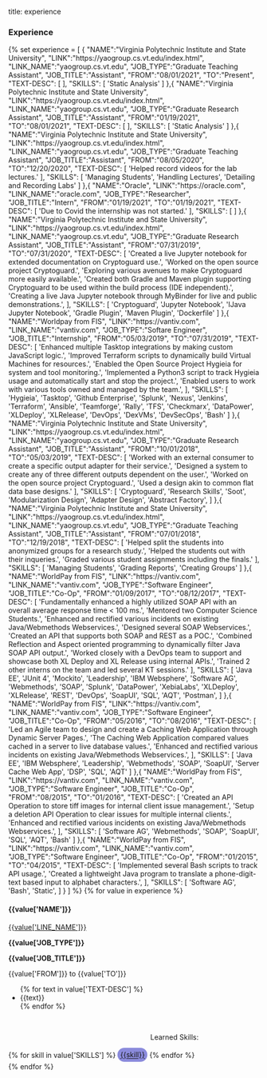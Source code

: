 title: experience

### Experience

<p>
    {%
        set experience = [
            {
                "NAME":"Virginia Polytechnic Institute and State University",
                "LINK":"https://yaogroup.cs.vt.edu/index.html",
                "LINK_NAME":"yaogroup.cs.vt.edu",
                "JOB_TYPE":"Graduate Teaching Assistant",
                "JOB_TITLE":"Assistant",
                "FROM":"08/01/2021",
                "TO":"Present",
                "TEXT-DESC": [
                ],
                "SKILLS": [
                    'Static Analysis'
                ]
            },{
                "NAME":"Virginia Polytechnic Institute and State University",
                "LINK":"https://yaogroup.cs.vt.edu/index.html",
                "LINK_NAME":"yaogroup.cs.vt.edu",
                "JOB_TYPE":"Graduate Research Assistant",
                "JOB_TITLE":"Assistant",
                "FROM":"01/19/2021",
                "TO":"08/01/2021",
                "TEXT-DESC": [
                ],
                "SKILLS": [
                    'Static Analysis'
                ]
            },{
                "NAME":"Virginia Polytechnic Institute and State University",
                "LINK":"https://yaogroup.cs.vt.edu/index.html",
                "LINK_NAME":"yaogroup.cs.vt.edu",
                "JOB_TYPE":"Graduate Teaching Assistant",
                "JOB_TITLE":"Assistant",
                "FROM":"08/05/2020",
                "TO":"12/20/2020",
                "TEXT-DESC": [
                    'Helped record videos for the lab lectures.'
                ],
                "SKILLS": [
                    'Managing Students',
                    'Handling Lectures',
                    'Detailing and Recording Labs'
                ]
            },{
                "NAME":"Oracle",
                "LINK":"https://oracle.com",
                "LINK_NAME":"oracle.com",
                "JOB_TYPE":"Researcher",
                "JOB_TITLE":"Intern",
                "FROM":"01/19/2021",
                "TO":"01/19/2021",
                "TEXT-DESC": [
                    'Due to Covid the internship was not started.'
                ],
                "SKILLS": [
                ]
            },{
                "NAME":"Virginia Polytechnic Institute and State University",
                "LINK":"https://yaogroup.cs.vt.edu/index.html",
                "LINK_NAME":"yaogroup.cs.vt.edu",
                "JOB_TYPE":"Graduate Research Assistant",
                "JOB_TITLE":"Assistant",
                "FROM":"07/31/2019",
                "TO":"07/31/2020",
                "TEXT-DESC": [
                    'Created a live Jupyter notebook for extended documentation on Cryptoguard use.',
                    'Worked on the open source project Cryptoguard.',
                    'Exploring various avenues to make Cryptoguard more easily available.',
                    'Created both Gradle and Maven plugin supporting Cryptoguard to be used within the build process (IDE independent).',
                    'Creating a live Java Jupyter notebook through MyBinder for live and public demonstrations.',
                ],
                "SKILLS": [
                    'Cryptoguard',
                    'Jupyter Notebook',
                    'IJava Jupyter Notebook',
                    'Gradle Plugin',
                    'Maven Plugin',
                    'Dockerfile'
                ]
            },{
                "NAME":"Worldpay from FIS",
                "LINK":"https://vantiv.com",
                "LINK_NAME":"vantiv.com",
                "JOB_TYPE":"Softare Engineer",
                "JOB_TITLE":"Internship",
                "FROM":"05/03/2019",
                "TO":"07/31/2019",
                "TEXT-DESC": [
                    'Enhanced multiple Tasktop integrations by making custom JavaScript logic.',
                    'Improved Terraform scripts to dynamically build Virtual Machines for resources.',
                    'Enabled the Open Source Project Hygieia for system and tool monitoring.',
                    'Implemented a Python3 script to track Hygieia usage and automatically start and stop the project.',
                    'Enabled users to work with various tools owned and managed by the team.',
                ],
                "SKILLS": [
                    'Hygieia',
                    'Tasktop',
                    'Github Enterprise',
                    'Splunk',
                    'Nexus',
                    'Jenkins',
                    'Terraform',
                    'Ansible',
                    'Teamforge',
                    'Rally',
                    'TFS',
                    'Checkmarx',
                    'DataPower',
                    'XLDeploy',
                    'XLRelease',
                    'DevOps',
                    'DexVMs',
                    'DevSecOps',
                    'Bash'
                ]
            },{
                "NAME":"Virginia Polytechnic Institute and State University",
                "LINK":"https://yaogroup.cs.vt.edu/index.html",
                "LINK_NAME":"yaogroup.cs.vt.edu",
                "JOB_TYPE":"Graduate Research Assistant",
                "JOB_TITLE":"Assistant",
                "FROM":"10/01/2018",
                "TO":"05/03/2019",
                "TEXT-DESC": [
                    'Worked with an external consumer to create a specific output adapter for their service.',
                    'Designed a system to create any of three different outputs dependent on the user.',
                    'Worked on the open source project Cryptoguard.',
                    'Used a design akin to common flat data base designs.'
                ],
                "SKILLS": [
                    'Cryptoguard',
                    'Research Skills',
                    'Soot',
                    'Modularization Design',
                    'Adapter Design',
                    'Abstract Factory',
                ]
            },{
                "NAME":"Virginia Polytechnic Institute and State University",
                "LINK":"https://yaogroup.cs.vt.edu/index.html",
                "LINK_NAME":"yaogroup.cs.vt.edu",
                "JOB_TYPE":"Graduate Teaching Assistant",
                "JOB_TITLE":"Assistant",
                "FROM":"07/01/2018",
                "TO":"12/19/2018",
                "TEXT-DESC": [
                    'Helped split the students into anonymized groups for a research study.',
                    'Helped the students out with their inqueries.',
                    'Graded various student assignments including the finals.'
                ],
                "SKILLS": [
                    'Managing Students',
                    'Grading Reports',
                    'Creating Groups'
                ]
            },{
                "NAME":"WorldPay from FIS",
                "LINK":"https://vantiv.com",
                "LINK_NAME":"vantiv.com",
                "JOB_TYPE":"Software Engineer",
                "JOB_TITLE":"Co-Op",
                "FROM":"01/09/2017",
                "TO":"08/12/2017",
                "TEXT-DESC": [
                    'Fundamentally enhanced a highly utilized SOAP API with an overall average response time &lt; 100 ms.',
                    'Mentored two Computer Science Students.',
                    'Enhanced and rectified various incidents on existing Java/Webmethods Webservices.',
                    'Designed several SOAP Webservices.',
                    'Created an API that supports both SOAP and REST as a POC.',
                    'Combined Reflection and Aspect oriented programming to dynamically filter Java SOAP API output.',
                    'Worked closely with a DevOps team to support and showcase both XL Deploy and XL Release using internal APIs.',
                    'Trained 2 other interns on the team and led several KT sessions.'
                ],
                "SKILLS": [
                    'Java EE',
                    'JUnit 4',
                    'Mockito',
                    'Leadership',
                    'IBM Websphere',
                    'Software AG',
                    'Webmethods',
                    'SOAP',
                    'Splunk',
                    'DataPower',
                    'XebiaLabs',
                    'XLDeploy',
                    'XLRelease',
                    'REST',
                    'DevOps',
                    'SoapUI',
                    'SQL',
                    'AQT',
                    'Postman',
                ]
            },{
                "NAME":"WorldPay from FIS",
                "LINK":"https://vantiv.com",
                "LINK_NAME":"vantiv.com",
                "JOB_TYPE":"Software Engineer",
                "JOB_TITLE":"Co-Op",
                "FROM":"05/2016",
                "TO":"08/2016",
                "TEXT-DESC": [
                    'Led an Agile team to design and create a Caching Web Application through Dynamic Server Pages.',
                    'The Caching Web Application compared values cached in a server to live database values.',
                    'Enhanced and rectified various incidents on existing Java/Webmethods Webservices.',
                ],
                "SKILLS": [
                    'Java EE',
                    'IBM Websphere',
                    'Leadership',
                    'Webmethods',
                    'SOAP',
                    'SoapUI',
                    'Server Cache Web App',
                    'DSP',
                    'SQL',
                    'AQT'
                ]
            },{
                "NAME":"WorldPay from FIS",
                "LINK":"https://vantiv.com",
                "LINK_NAME":"vantiv.com",
                "JOB_TYPE":"Software Engineer",
                "JOB_TITLE":"Co-Op",
                "FROM":"08/2015",
                "TO":"01/2016",
                "TEXT-DESC": [
                    'Created an API Operation to store tiff images for internal client issue management.',
                    'Setup a deletion API Operation to clear issues for multiple internal clients.',
                    'Enhanced and rectified various incidents on existing Java/Webmethods Webservices.',
                ],
                "SKILLS": [
                    'Software AG',
                    'Webmethods',
                    'SOAP',
                    'SoapUI',
                    'SQL',
                    'AQT',
                    'Bash'
                ]
            },{
                "NAME":"WorldPay from FIS",
                "LINK":"https://vantiv.com",
                "LINK_NAME":"vantiv.com",
                "JOB_TYPE":"Software Engineer",
                "JOB_TITLE":"Co-Op",
                "FROM":"01/2015",
                "TO":"04/2015",
                "TEXT-DESC": [
                    'Implemented several Bash scripts to track API usage.',
                    'Created a lightweight Java program to translate a phone-digit-text based input to alphabet characters.',
                ],
                "SKILLS": [
                    'Software AG',
                    'Bash',
                    'Static',
                ]
            }
        ]
    %}
    {% for value in experience %}
    <div class="row clearfix layout layout-left">
        <div class="col-xs-12 col-sm-4 col-md-3 col-print-12 details">
            <h4>{{value['NAME']}}</h4>
            <a href="{{value['LINK']}}" target="_blank" class="link">{{value['LINE_NAME']}}</a>
            <p><b>{{value['JOB_TYPE']}}</b></p>
            <p><b>{{value['JOB_TITLE']}}</b></p>
            <p>{{value['FROM']}} to {{value['TO']}}</p>
            <p class="no-print"></p>
        </div>
        <div class="col-xs-12 col-sm-8 col-md-9 col-print-12">
            <ul>
                {% for text in value['TEXT-DESC'] %}
                <li>{{text}}</li>
                {% endfor %}
            </ul>
        </div>
        <br>
        <div style="text-align:right;display:inline-block;">
            <p>Learned Skills: </p>
            {% for skill in value['SKILLS'] %}
            <a href="{{skill|setup_google|safe}}"><p style="line-height:2em;display:inline;border-radius: 50px;padding: .6ch;background: rgba(0, 0, 179, .45);">{{skill}}</p></a>
            {% endfor %}
            &nbsp;
        </div>
    </div>
    {% endfor %}
</p>
